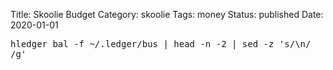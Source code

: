 Title: Skoolie Budget
Category: skoolie
Tags: money
Status: published
Date: 2020-01-01

<pre><!-- SHELL_BEGIN -->hledger bal -f ~/.ledger/bus | head -n -2 | sed -z 's/\n/<br>/g'<!-- SHELL_END --></pre>
